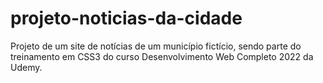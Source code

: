 # projeto-noticias-da-cidade
Projeto de um site de notícias de um município fictício, sendo parte do treinamento em CSS3 do curso Desenvolvimento Web Completo 2022 da Udemy.
